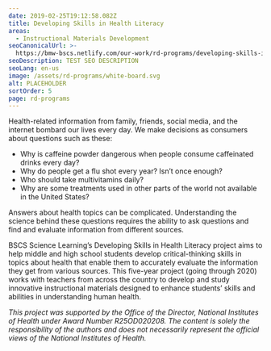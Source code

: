 ```yaml
---
date: 2019-02-25T19:12:58.082Z
title: Developing Skills in Health Literacy
areas:
  - Instructional Materials Development
seoCanonicalUrl: >-
  https://bmw-bscs.netlify.com/our-work/rd-programs/developing-skills-in-health-literacy
seoDescription: TEST SEO DESCRIPTION
seoLang: en-us
image: /assets/rd-programs/white-board.svg
alt: PLACEHOLDER
sortOrder: 5
page: rd-programs
---
```

Health-related information from family, friends, social media, and the internet bombard our lives every day. We make decisions as consumers about questions such as these:

* Why is caffeine powder dangerous when people consume caffeinated drinks every day?
* Why do people get a flu shot every year? Isn’t once enough?
* Who should take multivitamins daily?
* Why are some treatments used in other parts of the world not available in the United States?

Answers about health topics can be complicated. Understanding the science behind these questions requires the ability to ask questions and find and evaluate information from different sources.

BSCS Science Learning’s Developing Skills in Health Literacy project aims to help middle and high school students develop critical-thinking skills in topics about health that enable them to accurately evaluate the information they get from various sources. This five-year project (going through 2020) works with teachers from across the country to develop and study innovative instructional materials designed to enhance students’ skills and abilities in understanding human health.

_This project was supported by the Office of the Director, National Institutes of Health under Award Number_ _R25OD020208. The content is solely the responsibility of the authors and does not necessarily represent the official views of the National Institutes of Health._
